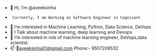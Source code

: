 - 👋 Hi, I’m @aveeksinha
-      Currently, I am Working as Software Engineer in Cognizant 
- 👀 I’m interested in Machine Learning, Python, Data Science, DeVops
- 🌱 I Talk about machine learning, deep learning and Devops
- 💞️ I’m interested in role of machine learning engineer, DeVops,data scientist.
- 📫 📧aveeksinha01@gmail.com
            Phone:- 9507208532
<!---
aveeksinha/aveeksinha is a ✨ special ✨ repository because its `README.md` (this file) appears on your GitHub profile.
You can click the Preview link to take a look at your changes.
--->
